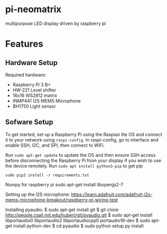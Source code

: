 # pi-neomatrix
multipurpose LED display driven by raspberry pi
# Features
## Hardware Setup ##
Required hardware:

- Raspberry Pi 3 B+
- HW-221 Level shifter
- 16x16 WS2812 matrix
- INMP441 I2S MEMS Microphone
- BH1750 Light sensor 

## Sofware Setup ##
To get started, set up a Raspberry Pi using the Raspian lite OS and connect it to your network using `raspi-config`. In raspi-config, go to interface and enable SSH, I2C, and SPI, then connect to WiFi.

Run `sudo apt-get update` to update the OS and then ensure SSH access before disconnecting the Raspberry Pi from your display if you wish to use the device remotely. 
Run `sudo apt install python3-pip` to get pip 

`sudo pip3 install -r requirements.txt`

Numpy for raspberry pi
sudo apt-get install libopenjp2-7

Setting up the I2S microphone:
https://learn.adafruit.com/adafruit-i2s-mems-microphone-breakout/raspberry-pi-wiring-test

Installing pyaudio:
$ sudo apt-get install git
$ git clone http://people.csail.mit.edu/hubert/git/pyaudio.git
$ sudo apt-get install libportaudio0 libportaudio2 libportaudiocpp0 portaudio19-dev
$ sudo apt-get install python-dev
$ cd pyaudio
$ sudo python setup.py install
